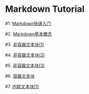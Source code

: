 # Markdown Tutorial

#1. [Markdown快速入门](https://github.com/TiriSane/MarkdownTutorial/blob/master/Markdown_Tutorial_1.md)

#2. [Markdown基本概念](https://github.com/TiriSane/MarkdownTutorial/blob/master/Markdown_Tutorial_2.md)

#3. [非容器文本块(1)](https://github.com/TiriSane/MarkdownTutorial/blob/master/Markdown_Tutorial_3.md)

#4. [非容器文本块(2)](https://github.com/TiriSane/MarkdownTutorial/blob/master/Markdown_Tutorial_4.md)

#5. [非容器文本块(3)](https://github.com/TiriSane/MarkdownTutorial/blob/master/Markdown_Tutorial_5.md)

#6. [容器文本块](https://github.com/TiriSane/MarkdownTutorial/blob/master/Markdown_Tutorial_6.md)

#7. [内联文本块(1)](https://github.com/TiriSane/MarkdownTutorial/blob/master/Markdown_Tutorial_7.md)
